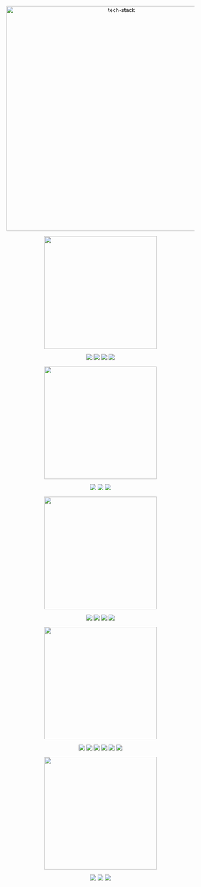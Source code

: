 <p align="center">
  <img src="https://img.shields.io/badge/Tech%20Stack-1B263B?style=for-the-badge&logo=appveyor&logoColor=white" alt="tech-stack" width="600"/>
</p>


<p align="center">
  <img src="https://img.shields.io/badge/Backend-0A66C2?style=for-the-badge&logo=fastapi&logoColor=white" width="300"/>
</p>

<p align="center">
  <img src="https://img.shields.io/badge/FastAPI-009688?style=flat-square&logo=fastapi&logoColor=white"/>
  <img src="https://img.shields.io/badge/Pydantic-2C5E50?style=flat-square"/>
  <img src="https://img.shields.io/badge/SQLAlchemy-FF3F3F?style=flat-square&logo=altiumdesigner&logoColor=white"/>
  <img src="https://img.shields.io/badge/Psycopg2-336791?style=flat-square"/>
</p>

<!-- Database 타이틀 -->
<p align="center">
  <img src="https://img.shields.io/badge/Database-336791?style=for-the-badge&logo=postgresql&logoColor=white" width="300"/>
</p>

<!-- PostgreSQL 뱃지 -->
<p align="center">
  <img src="https://img.shields.io/badge/PostgreSQL-336791?style=flat-square&logo=postgresql&logoColor=white"/>
  <img src="https://img.shields.io/badge/TimescaleDB-FC4C02?style=flat-square&logo=timescale&logoColor=white"/>
  <img src="https://img.shields.io/badge/Redis-DC382D?style=flat-square&logo=redis&logoColor=white"/>
</p>



<!-- Data Analysis 타이틀 -->
<p align="center">
  <img src="https://img.shields.io/badge/Data%20Analysis-4B8BBE?style=for-the-badge&logo=python&logoColor=white" width="300"/>
</p>

<!-- 관련 라이브러리 뱃지 -->
<p align="center">
  <img src="https://img.shields.io/badge/Numpy-013243?style=flat-square&logo=numpy&logoColor=white"/>
  <img src="https://img.shields.io/badge/Pandas-150458?style=flat-square&logo=pandas&logoColor=white"/>
  <img src="https://img.shields.io/badge/Matplotlib-11557C?style=flat-square&logo=plotly&logoColor=white"/>
  <img src="https://img.shields.io/badge/lightweight--charts-000000?style=flat-square"/>
</p>


<p align="center">
  <img src="https://img.shields.io/badge/CI%2FCD-0A66C2?style=for-the-badge&logo=circleci&logoColor=white" width="300"/>
</p>

<p align="center">
  <img src="https://img.shields.io/badge/Docker-2496ED?style=flat-square&logo=docker&logoColor=white"/>
  <img src="https://img.shields.io/badge/Docker_Compose-2496ED?style=flat-square&logo=docker&logoColor=white"/>
  <img src="https://img.shields.io/badge/Git-F05032?style=flat-square&logo=git&logoColor=white"/>
  <img src="https://img.shields.io/badge/GitHub-181717?style=flat-square&logo=github&logoColor=white"/>
  <img src="https://img.shields.io/badge/GitHub_Actions-2088FF?style=flat-square&logo=githubactions&logoColor=white"/>
  <img src="https://img.shields.io/badge/AWS-232F3E?style=flat-square&logo=amazonaws&logoColor=white"/>
</p>

<!-- Studying 타이틀 -->
<p align="center">
  <img src="https://img.shields.io/badge/Studying-607D8B?style=for-the-badge&logo=bookstack&logoColor=white" width="300"/>
</p>

<!-- 현재 학습 중인 기술 뱃지 -->
<p align="center">
  <img src="https://img.shields.io/badge/OpenPyXL-0277BD?style=flat-square"/>
  <img src="https://img.shields.io/badge/Prometheus-E6522C?style=flat-square&logo=prometheus&logoColor=white"/>
  <img src="https://img.shields.io/badge/Grafana-F46800?style=flat-square&logo=grafana&logoColor=white"/>
</p>

